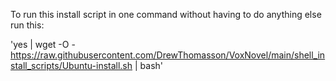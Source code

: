 To run this install script in one command without having to do anything else run this:


'yes | wget -O - https://raw.githubusercontent.com/DrewThomasson/VoxNovel/main/shell_install_scripts/Ubuntu-install.sh | bash'
